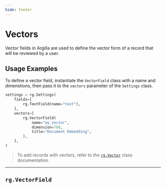 ```yaml
---
hide: footer
---
```

# Vectors

Vector fields in Argilla are used to define the vector form of a record that will be reviewed by a user.

## Usage Examples

To define a vector field, instantiate the `VectorField` class with a name and dimenstions, then pass it to the `vectors` parameter of the `Settings` class.

```python
settings = rg.Settings(
    fields=[
        rg.TextField(name="text"),
    ],
    vectors=[
        rg.VectorField(
            name="my_vector",
            dimension=768,
            title="Document Embedding",
        ),
    ],
)
```

> To add records with vectors, refer to the [`rg.Vector`](../records/vectors.md) class documentation.

---

## `rg.VectorField`

